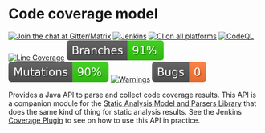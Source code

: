 # Code coverage model 

[![Join the chat at Gitter/Matrix](https://badges.gitter.im/jenkinsci/code-coverage-api-plugin.svg)](https://gitter.im/jenkinsci/code-coverage-api-plugin?utm_source=badge&utm_medium=badge&utm_campaign=pr-badge)
[![Jenkins](https://ci.jenkins.io/job/Plugins/job/coverage-model/job/main/badge/icon?subject=Jenkins%20CI)](https://ci.jenkins.io/job/Plugins/job/coverage-model/job/main/)
[![CI on all platforms](https://github.com/jenkinsci/coverage-model/workflows/GitHub%20CI/badge.svg)](https://github.com/jenkinsci/coverage-model/actions/workflows/ci.yml)
[![CodeQL](https://github.com/jenkinsci/coverage-model/workflows/CodeQL/badge.svg)](https://github.com/jenkinsci/coverage-model/actions/workflows/codeql.yml)
[![Line Coverage](https://raw.githubusercontent.com/jenkinsci/coverage-model/main/badges/line-coverage.svg)](https://app.codecov.io/gh/jenkinsci/coverage-model)
[![Branch Coverage](https://raw.githubusercontent.com/jenkinsci/coverage-model/main/badges/branch-coverage.svg)](https://app.codecov.io/gh/jenkinsci/coverage-model)
[![Mutation Coverage](https://raw.githubusercontent.com/jenkinsci/coverage-model/main/badges/mutation-coverage.svg)](https://github.com/jenkinsci/coverage-model/actions/workflows/quality-monitor.yml)
[![Warnings](https://raw.githubusercontent.com/jenkinsci/coverage-model/main/badges/style.svg)](https://github.com/jenkinsci/coverage-model/actions/workflows/quality-monitor.yml)
[![Bugs](https://raw.githubusercontent.com/jenkinsci/coverage-model/main/badges/bugs.svg)](https://github.com/jenkinsci/coverage-model/actions/workflows/quality-monitor.yml)

Provides a Java API to parse and collect code coverage results. This API is a companion module for the [Static Analysis Model and Parsers Library](https://github.com/jenkinsci/analysis-model) that does the same kind of thing for static analysis results. See the Jenkins [Coverage Plugin](https://github.com/jenkinsci/coverage-plugin) to see on how to use this API in practice. 

